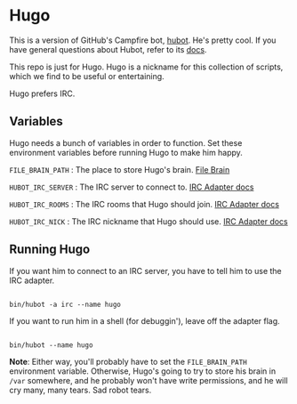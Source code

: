 Hugo
====

This is a version of GitHub's Campfire bot, [hubot](https://github.com/github/hubot).
He's pretty cool.
If you have general questions about Hubot, refer to its [docs](https://github.com/github/hubot/blob/master/docs/README.md).

This repo is just for Hugo.
Hugo is a nickname for this collection of scripts, which we find to be useful or entertaining.

Hugo prefers IRC.


Variables
---------

Hugo needs a bunch of variables in order to function.
Set these environment variables before running Hugo to make him happy.

``FILE_BRAIN_PATH``
: The place to store Hugo's brain. [File Brain](https://github.com/github/hubot-scripts/blob/master/src/scripts/file-brain.coffee)

``HUBOT_IRC_SERVER``
: The IRC server to connect to. [IRC Adapter docs](irc-docs)

``HUBOT_IRC_ROOMS``
: The IRC rooms that Hugo should join. [IRC Adapter docs](irc-docs)

``HUBOT_IRC_NICK``
: The IRC nickname that Hugo should use. [IRC Adapter docs](irc-docs)


[irc-docs]: https://github.com/nandub/hubot-irc#configuring-the-adapter


Running Hugo
------------

If you want him to connect to an IRC server, you have to tell him to use the IRC adapter.

~~~

bin/hubot -a irc --name hugo

~~~

If you want to run him in a shell (for debuggin'), leave off the adapter flag.

~~~

bin/hubot --name hugo

~~~

**Note**:
Either way, you'll probably have to set the ``FILE_BRAIN_PATH`` environment variable.
Otherwise, Hugo's going to try to store his brain in ``/var`` somewhere, and he probably won't have write permissions, and he will cry many, many tears.
Sad robot tears.
